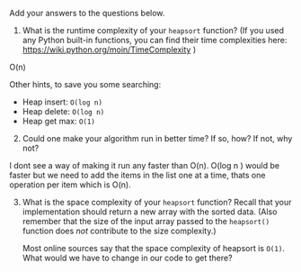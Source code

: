 Add your answers to the questions below.

1. What is the runtime complexity of your `heapsort` function? (If you used any
   Python built-in functions, you can find their time complexities here:
   https://wiki.python.org/moin/TimeComplexity )

O(n)

Other hints, to save you some searching:

- Heap insert: `O(log n)`
- Heap delete: `O(log n)`
- Heap get max: `O(1)`

2. Could one make your algorithm run in better time? If so, how? If not, why
   not?

I dont see a way of making it run any faster than O(n). O(log n ) would be faster but we need to add the items in the list one at a time, thats one operation per item which is O(n).

3. What is the space complexity of your `heapsort` function? Recall that your
   implementation should return a new array with the sorted data. (Also remember
   that the size of the input array passed to the `heapsort()` function does
   _not_ contribute to the size complexity.)

   Most online sources say that the space complexity of heapsort is `O(1)`. What
   would we have to change in our code to get there?
